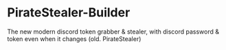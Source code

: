 # PirateStealer-Builder
The new modern discord token grabber &amp; stealer, with discord password &amp; token even when it changes (old. PirateStealer)
